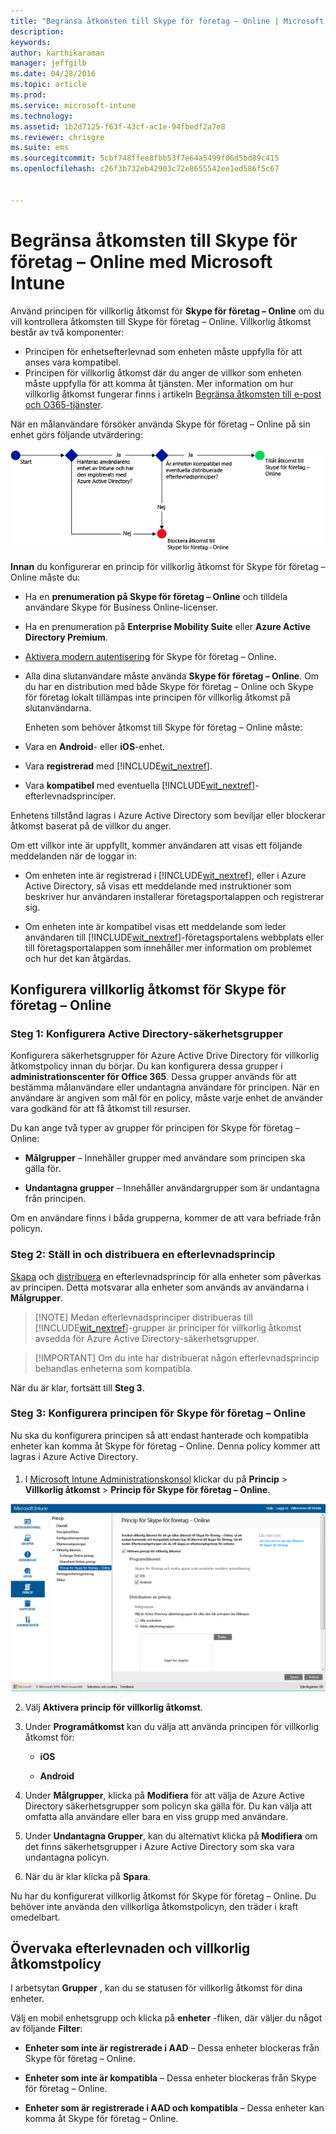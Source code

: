 ```yaml
---
title: "Begränsa åtkomsten till Skype för företag – Online | Microsoft Intune"
description: 
keywords: 
author: karthikaraman
manager: jeffgilb
ms.date: 04/28/2016
ms.topic: article
ms.prod: 
ms.service: microsoft-intune
ms.technology: 
ms.assetid: 1b2d7125-f63f-43cf-ac1e-94fbedf2a7e8
ms.reviewer: chrisgre
ms.suite: ems
ms.sourcegitcommit: 5cbf748ffee8fbb53f7e64a5499f06d5bd89c415
ms.openlocfilehash: c26f3b732eb42903c72e8655542ee1ed586f5c67


---
```


# Begränsa åtkomsten till Skype för företag – Online med Microsoft Intune
Använd principen för villkorlig åtkomst för  **Skype för företag – Online** om du vill kontrollera åtkomsten till Skype för företag – Online.
Villkorlig åtkomst består av två komponenter:
- Principen för enhetsefterlevnad som enheten måste uppfylla för att anses vara kompatibel.
- Principen för villkorlig åtkomst där du anger de villkor som enheten måste uppfylla för att komma åt tjänsten.
Mer information om hur villkorlig åtkomst fungerar finns i artikeln [Begränsa åtkomsten till e-post och O365-tjänster](restrict-access-to-email-and-o365-services-with-microsoft-intune.md).

När en målanvändare försöker använda Skype för företag – Online på sin enhet görs följande utvärdering:

![Diagram som visar beslutspunkterna som används för att avgöra om en enhet får åtkomst till Skype för företag – Online eller blockeras](../media/ConditionalAccess_SkypeforBusiness.png)

**Innan** du konfigurerar en princip för villkorlig åtkomst för Skype för företag – Online måste du:
- Ha en **prenumeration på Skype för företag – Online** och tilldela användare Skype för Business Online-licenser.
- Ha en prenumeration på **Enterprise Mobility Suite** eller **Azure Active Directory Premium**.
-   [Aktivera modern autentisering](https://docs.microsoft.com/en-us/intune/deploy-use/restrict-access-to-skype-for-business-online-with-microsoft-intune) för Skype för företag – Online. 
-  Alla dina slutanvändare måste använda **Skype för företag – Online**. Om du har en distribution med både Skype för företag – Online och Skype för företag lokalt tillämpas inte principen för villkorlig åtkomst på slutanvändarna.

    Enheten som behöver åtkomst till Skype för företag – Online måste:

-   Vara en **Android**- eller **iOS**-enhet.

-   Vara **registrerad** med [!INCLUDE[wit_nextref](../includes/wit_nextref_md.md)].

-   Vara **kompatibel** med eventuella [!INCLUDE[wit_nextref](../includes/wit_nextref_md.md)]-efterlevnadsprinciper.


Enhetens tillstånd lagras i Azure Active Directory som beviljar eller blockerar åtkomst baserat på de villkor du anger.

Om ett villkor inte är uppfyllt, kommer användaren att visas ett följande meddelanden när de loggar in:

-   Om enheten inte är registrerad i [!INCLUDE[wit_nextref](../includes/wit_nextref_md.md)], eller i Azure Active Directory, så visas ett meddelande med instruktioner som beskriver hur användaren installerar företagsportalappen och registrerar sig.

-   Om enheten inte är kompatibel visas ett meddelande som leder användaren till [!INCLUDE[wit_nextref](../includes/wit_nextref_md.md)]-företagsportalens webbplats eller till företagsportalappen som innehåller mer information om problemet och hur det kan åtgärdas.

## Konfigurera villkorlig åtkomst för Skype för företag – Online

### Steg 1: Konfigurera Active Directory-säkerhetsgrupper
Konfigurera säkerhetsgrupper för Azure Active Drive Directory för villkorlig åtkomstpolicy innan du börjar. Du kan konfigurera dessa grupper i **administrationscenter för Office 365**. Dessa grupper används för att bestämma målanvändare eller undantagna användare för principen. När en användare är angiven som mål för en policy, måste varje enhet de använder vara godkänd för att få åtkomst till resurser.

Du kan ange två typer av grupper för principen för Skype för företag – Online:

-   **Målgrupper** – Innehåller grupper med användare som principen ska gälla för.

-   **Undantagna grupper** – Innehåller användargrupper som är undantagna från principen.

Om en användare finns i båda grupperna, kommer de att vara befriade från policyn.

### Steg 2: Ställ in och distribuera en efterlevnadsprincip
[Skapa](create-a-device-compliance-policy-in-microsoft-intune.md) och [distribuera](deploy-and-monitor-a-device-compliance-policy-in-microsoft-intune.md) en efterlevnadsprincip för alla enheter som påverkas av principen. Detta motsvarar alla enheter som används av användarna i **Målgrupper**.

> [!NOTE] Medan efterlevnadsprinciper distribueras till [!INCLUDE[wit_nextref](../includes/wit_nextref_md.md)]-grupper är principer för villkorlig åtkomst avsedda för Azure Active Directory-säkerhetsgrupper.


> [!IMPORTANT] Om du inte har distribuerat någon efterlevnadsprincip behandlas enheterna som kompatibla.

När du är klar, fortsätt till **Steg 3**.

### Steg 3: Konfigurera principen för Skype för företag – Online
Nu ska du konfigurera principen så att endast hanterade och kompatibla enheter kan komma åt Skype för företag – Online. Denna policy kommer att lagras i Azure Active Directory.

####
1.  I [Microsoft Intune Administrationskonsol](https://manage.microsoft.com) klickar du på **Princip** > **Villkorlig åtkomst** > **Princip för Skype för företag – Online**.

![Skärmbild av sidan för principen för villkorlig åtkomst för Skype för företag – Online](./media/conditional_access_SFBPolicy.png)

2.  Välj **Aktivera princip för villkorlig åtkomst**.

3.  Under **Programåtkomst** kan du välja att använda principen för villkorlig åtkomst för:

    -   **iOS**

    -   **Android**

4.  Under **Målgrupper**, klicka på **Modifiera** för att välja de Azure Active Directory säkerhetsgrupper som policyn ska gälla för. Du kan välja att omfatta alla användare eller bara en viss grupp med användare.

5.  Under **Undantagna Grupper**, kan du alternativt klicka på **Modifiera** om det finns säkerhetsgrupper i Azure Active Directory som ska vara undantagna policyn.

6.  När du är klar klicka på **Spara**.

Nu har du konfigurerat villkorlig åtkomst för Skype för företag – Online. Du behöver inte använda den villkorliga åtkomstpolicyn, den träder i kraft omedelbart.


## Övervaka efterlevnaden och villkorlig åtkomstpolicy
I arbetsytan **Grupper** , kan du se statusen för villkorlig åtkomst för dina enheter.

Välj en mobil enhetsgrupp och klicka på **enheter** -fliken, där väljer du något av följande **Filter**:

* **Enheter som inte är registrerade i AAD** – Dessa enheter blockeras från Skype för företag – Online.

* **Enheter som inte är kompatibla** – Dessa enheter blockeras från Skype för företag – Online.

* **Enheter som är registrerade i AAD och kompatibla** – Dessa enheter kan komma åt Skype för företag – Online.



<!--HONumber=Jun16_HO3-->


